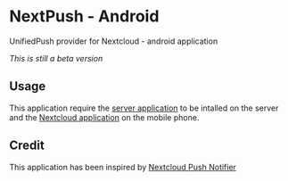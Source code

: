 # NextPush - Android
UnifiedPush provider for Nextcloud - android application 

_This is still a beta version_

## Usage
This application require the [server application](https://github.com/UP-NextPush/server-app) to be intalled on the server and the [Nextcloud application](https://apps.nextcloud.com/apps/android_nextcloud_app) on the mobile phone.

## Credit
This application has been inspired by [Nextcloud Push Notifier](https://gitlab.com/Nextcloud-Push/nextcloud-push-notifier)

